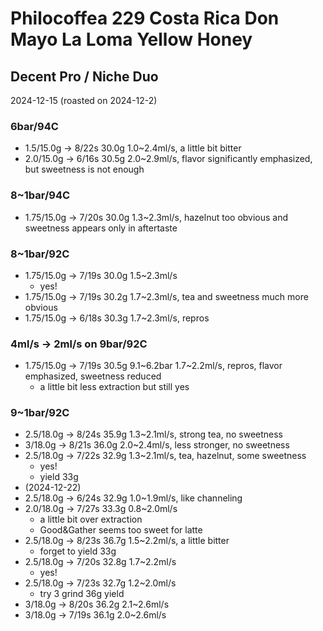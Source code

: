 # Philocoffea 229 Costa Rica Don Mayo La Loma Yellow Honey

## Decent Pro / Niche Duo

2024-12-15 (roasted on 2024-12-2)

### 6bar/94C

- 1.5/15.0g -> 8/22s 30.0g 1.0\~2.4ml/s, a little bit bitter
- 2.0/15.0g -> 6/16s 30.5g 2.0\~2.9ml/s, flavor significantly emphasized,  but sweetness is not enough

### 8~1bar/94C

- 1.75/15.0g -> 7/20s 30.0g 1.3\~2.3ml/s, hazelnut too obvious and sweetness appears only in aftertaste

### 8~1bar/92C

- 1.75/15.0g -> 7/19s 30.0g 1.5\~2.3ml/s
  - yes!
- 1.75/15.0g -> 7/19s 30.2g 1.7\~2.3ml/s, tea and sweetness much more obvious
- 1.75/15.0g -> 6/18s 30.3g 1.7\~2.3ml/s, repros

### 4ml/s -> 2ml/s on 9bar/92C

- 1.75/15.0g -> 7/19s 30.5g 9.1\~6.2bar 1.7\~2.2ml/s, repros, flavor emphasized, sweetness reduced
  - a little bit less extraction but still yes

### 9~1bar/92C

- 2.5/18.0g -> 8/24s 35.9g 1.3\~2.1ml/s, strong tea, no sweetness
- 3/18.0g -> 8/21s 36.0g 2.0\~2.4ml/s, less stronger, no sweetness
- 2.5/18.0g -> 7/22s 32.9g 1.3\~2.1ml/s, tea, hazelnut, some sweetness
  - yes!
  - yield 33g
- (2024-12-22)
- 2.5/18.0g -> 6/24s 32.9g 1.0\~1.9ml/s, like channeling
- 2.0/18.0g -> 7/27s 33.3g 0.8\~2.0ml/s
  - a little bit over extraction
  - Good&Gather seems too sweet for latte
- 2.5/18.0g -> 8/23s 36.7g 1.5\~2.2ml/s, a little bitter
  - forget to yield 33g
- 2.5/18.0g -> 7/20s 32.8g 1.7\~2.2ml/s
  - yes!
- 2.5/18.0g -> 7/23s 32.7g 1.2\~2.0ml/s
  - try 3 grind 36g yield
- 3/18.0g -> 8/20s 36.2g 2.1\~2.6ml/s
- 3/18.0g -> 7/19s 36.1g 2.0\~2.6ml/s
